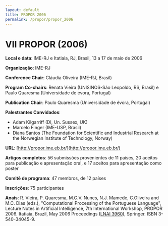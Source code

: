 ```yaml
---
layout: default
title: PROPOR 2006
permalink: /propor/propor_2006
---
```


# VII PROPOR (2006)

__Local e data__: IME-RJ e Itatiaia, RJ, Brasil, 13 a 17 de maio de 2006

__Organização__: IME-RJ

__Conference Chair__: Cláudia Oliveira (IME-RJ, Brasil)

__Program Co-chairs__: Renata Vieira (UNISINOS-São Leopoldo, RS, Brasil) e Paulo Quaresma (Universidade de évora, Portugal)

__Publication Chair__: Paulo Quaresma (Universidade de évora, Portugal)

__Palestrantes Convidados__:

* Adam Kilgarriff (DI, Un. Sussex, UK)
* Marcelo Finger (IME-USP, Brasil)
* Diana Santos (The Foundation for Scientific and Industrial Research at the Norwegian Institute of Technology, Norway)

__URL__: [http://propor.ime.eb.br/](http://propor.ime.eb.br/)

__Artigos completos__: 56 submissões provenientes de 11 países, 20 aceitos para publicação e apresentação oral, e 17 aceitos para apresentação como poster

__Comitê de programa__: 47 membros, de 12 países

__Inscrições__: 75 participantes

__Anais__: R. Vieira, P. Quaresma, M.G.V. Nunes, N.J. Mamede, C.Oliveira and M.C. Dias (eds.), "Computational Processing of the Portuguese Language", Lecture Notes in Artificial Intelligence, 7th International Workshop, PROPOR 2006. Itatiaia, Brazil, May 2006 Proceedings ([LNAI 3960](http://www.springerlink.com/content/g3657uh48m33/?p=44702c967ff7433a8b5c0d956385d0f3&pi=0)), Springer. ISBN 3-540-34045-9.

